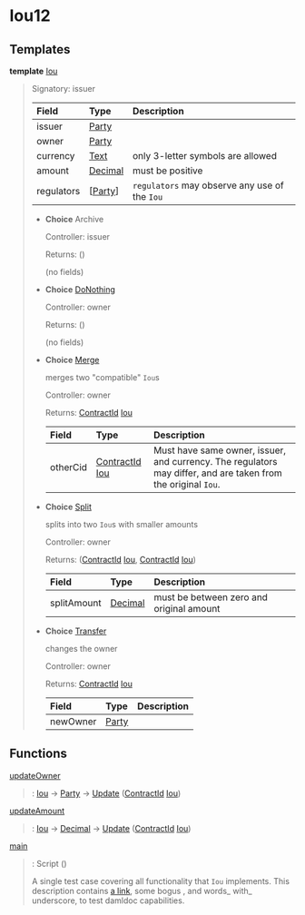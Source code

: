# <a name="module-iou12-76192"></a>Iou12

## Templates

<a name="type-iou12-iou-72962"></a>**template** [Iou](#type-iou12-iou-72962)

> Signatory: issuer
>
> | Field                                                                                                                   | Type                                                                                                                    | Description |
> | :---------------------------------------------------------------------------------------------------------------------- | :---------------------------------------------------------------------------------------------------------------------- | :---------- |
> | issuer                                                                                                                  | [Party](https://docs.digitalasset.com/build/3.3/reference/daml/stdlib/Prelude.html#type-da-internal-lf-party-57932)     |  |
> | owner                                                                                                                   | [Party](https://docs.digitalasset.com/build/3.3/reference/daml/stdlib/Prelude.html#type-da-internal-lf-party-57932)     |  |
> | currency                                                                                                                | [Text](https://docs.digitalasset.com/build/3.3/reference/daml/stdlib/Prelude.html#type-ghc-types-text-51952)            | only 3-letter symbols are allowed |
> | amount                                                                                                                  | [Decimal](https://docs.digitalasset.com/build/3.3/reference/daml/stdlib/Prelude.html#type-ghc-types-decimal-18135)      | must be positive |
> | regulators                                                                                                              | \[[Party](https://docs.digitalasset.com/build/3.3/reference/daml/stdlib/Prelude.html#type-da-internal-lf-party-57932)\] | `regulators` may observe any use of the `Iou` |
>
> * **Choice** Archive
>
>   Controller: issuer
>
>   Returns: ()
>
>   (no fields)
>
> * <a name="type-iou12-donothing-75627"></a>**Choice** [DoNothing](#type-iou12-donothing-75627)
>
>   Controller: owner
>
>   Returns: ()
>
>   (no fields)
>
> * <a name="type-iou12-merge-98901"></a>**Choice** [Merge](#type-iou12-merge-98901)
>
>   merges two "compatible" `Iou`s
>
>   Controller: owner
>
>   Returns: [ContractId](https://docs.digitalasset.com/build/3.3/reference/daml/stdlib/Prelude.html#type-da-internal-lf-contractid-95282) [Iou](#type-iou12-iou-72962)
>
>   | Field                                                                                                                                                      | Type                                                                                                                                                       | Description |
>   | :--------------------------------------------------------------------------------------------------------------------------------------------------------- | :--------------------------------------------------------------------------------------------------------------------------------------------------------- | :---------- |
>   | otherCid                                                                                                                                                   | [ContractId](https://docs.digitalasset.com/build/3.3/reference/daml/stdlib/Prelude.html#type-da-internal-lf-contractid-95282) [Iou](#type-iou12-iou-72962) | Must have same owner, issuer, and currency. The regulators may differ, and are taken from the original `Iou`. |
>
> * <a name="type-iou12-split-33517"></a>**Choice** [Split](#type-iou12-split-33517)
>
>   splits into two `Iou`s with smaller amounts
>
>   Controller: owner
>
>   Returns: ([ContractId](https://docs.digitalasset.com/build/3.3/reference/daml/stdlib/Prelude.html#type-da-internal-lf-contractid-95282) [Iou](#type-iou12-iou-72962), [ContractId](https://docs.digitalasset.com/build/3.3/reference/daml/stdlib/Prelude.html#type-da-internal-lf-contractid-95282) [Iou](#type-iou12-iou-72962))
>
>   | Field                                                                                                              | Type                                                                                                               | Description |
>   | :----------------------------------------------------------------------------------------------------------------- | :----------------------------------------------------------------------------------------------------------------- | :---------- |
>   | splitAmount                                                                                                        | [Decimal](https://docs.digitalasset.com/build/3.3/reference/daml/stdlib/Prelude.html#type-ghc-types-decimal-18135) | must be between zero and original amount |
>
> * <a name="type-iou12-transfer-99339"></a>**Choice** [Transfer](#type-iou12-transfer-99339)
>
>   changes the owner
>
>   Controller: owner
>
>   Returns: [ContractId](https://docs.digitalasset.com/build/3.3/reference/daml/stdlib/Prelude.html#type-da-internal-lf-contractid-95282) [Iou](#type-iou12-iou-72962)
>
>   | Field                                                                                                               | Type                                                                                                                | Description |
>   | :------------------------------------------------------------------------------------------------------------------ | :------------------------------------------------------------------------------------------------------------------ | :---------- |
>   | newOwner                                                                                                            | [Party](https://docs.digitalasset.com/build/3.3/reference/daml/stdlib/Prelude.html#type-da-internal-lf-party-57932) |  |

## Functions

<a name="function-iou12-updateowner-56091"></a>[updateOwner](#function-iou12-updateowner-56091)

> : [Iou](#type-iou12-iou-72962) -\> [Party](https://docs.digitalasset.com/build/3.3/reference/daml/stdlib/Prelude.html#type-da-internal-lf-party-57932) -\> [Update](https://docs.digitalasset.com/build/3.3/reference/daml/stdlib/Prelude.html#type-da-internal-lf-update-68072) ([ContractId](https://docs.digitalasset.com/build/3.3/reference/daml/stdlib/Prelude.html#type-da-internal-lf-contractid-95282) [Iou](#type-iou12-iou-72962))

<a name="function-iou12-updateamount-41005"></a>[updateAmount](#function-iou12-updateamount-41005)

> : [Iou](#type-iou12-iou-72962) -\> [Decimal](https://docs.digitalasset.com/build/3.3/reference/daml/stdlib/Prelude.html#type-ghc-types-decimal-18135) -\> [Update](https://docs.digitalasset.com/build/3.3/reference/daml/stdlib/Prelude.html#type-da-internal-lf-update-68072) ([ContractId](https://docs.digitalasset.com/build/3.3/reference/daml/stdlib/Prelude.html#type-da-internal-lf-contractid-95282) [Iou](#type-iou12-iou-72962))

<a name="function-iou12-main-28537"></a>[main](#function-iou12-main-28537)

> : Script ()
>
> A single test case covering all functionality that `Iou` implements.
> This description contains [a link](http://example.com), some bogus <inline html>,
> and words_ with_ underscore, to test damldoc capabilities.
